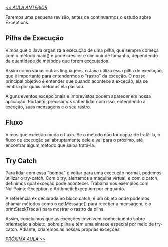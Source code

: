 *[<< AULA ANTERIOR](https://github.com/pvreboucas/java-excecoes/blob/aula-2/aulas/3-variacao-do-catch.md)*

Faremos uma pequena revisão, antes de continuarmos o estudo sobre Exceptions.

## Pilha de Execução ##

Vimos que o Java organiza a execução de uma pilha, que sempre começa com o método main() e pode crescer e diminuir de tamanho, dependendo da quantidade de métodos que forem executados.

Assim como várias outras linguagens, o Java utiliza essa pilha de execução, que é importante para entendermos o "rastro" da exceção. O nosso principal objetivo é entender que quando acontece a exceção, ela se lembra por quais métodos ela passou.

Alguns eventos excepcionais e imprevistos podem aparecer em nossa aplicação. Portanto, precisamos saber lidar com isso, entendendo a exceção, suas mensagens e o seu rastro.

## Fluxo ##

Vimos que exceção muda o fluxo. Se o método não for capaz de tratá-la, o fluxo de execução sai abruptamente dele e vai para o próximo, até encontrar algum método que saiba tratá-la.

## Try Catch ##

Para lidar com essa "bomba" e voltar para uma execução normal, podemos utilizar o try-catch. Com o try, alertamos a máquina virtual, e com o catch, definimos qual exceção pode acontecer. Trabalhamos exemplos com NullPointerException e ArithmeticException por enquanto.

A referência ex declarada no bloco catch, é um objeto onde podemos chamar métodos como o getMessage() para receber a mensagem, e o printStackTrace() para mostrar o rastro da pilha.

Assim, concluímos que as exceções envolvem conhecimento sobre orientação a objeto, sobre pilha e têm uma sintaxe especial por meio de try-catch. Adiante, criaremos as nossas próprias exceções.

*[PRÓXIMA AULA >>](https://github.com/pvreboucas/java-excecoes/blob/aula-3/aulas/2-lancando-excecoes.md)*
